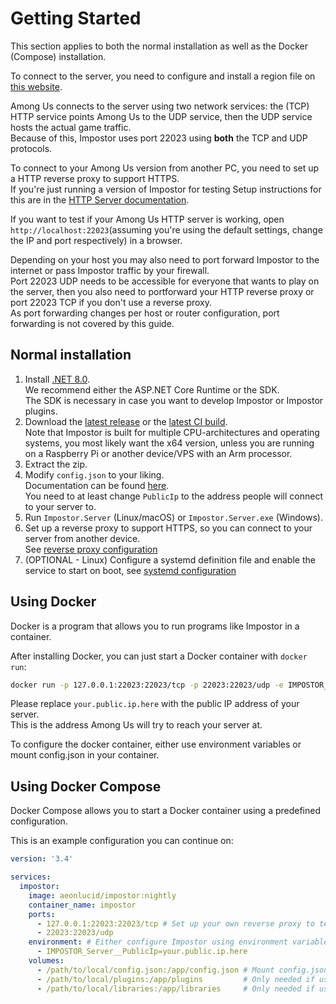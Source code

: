 # Getting Started

This section applies to both the normal installation as well as the Docker (Compose) installation.

To connect to the server, you need to configure and install a region file on [this website](https://impostor.github.io/Impostor/).

Among Us connects to the server using two network services: the (TCP) HTTP service points Among Us to the UDP service, then the UDP service hosts the actual game traffic.\
Because of this, Impostor uses port 22023 using **both** the TCP and UDP protocols.

To connect to your Among Us version from another PC, you need to set up a HTTP reverse proxy to support HTTPS.\
If you're just running a version of Impostor for testing Setup instructions for this are in the [HTTP Server documentation](HTTPServer).

If you want to test if your Among Us HTTP server is working, open `http://localhost:22023`(assuming you're using the default settings, change the IP and port respectively) in a browser.

Depending on your host you may also need to port forward Impostor to the internet or pass Impostor traffic by your firewall.\
Port 22023 UDP needs to be accessible for everyone that wants to play on the server, then you also need to portforward your HTTP reverse proxy or port 22023 TCP if you don't use a reverse proxy.\
As port forwarding changes per host or router configuration, port forwarding is not covered by this guide.

## Normal installation

1. Install [.NET 8.0](https://dotnet.microsoft.com/download/dotnet/8.0).\
  We recommend either the ASP.NET Core Runtime or the SDK.\
  The SDK is necessary in case you want to develop Impostor or Impostor plugins.
2. Download the [latest release](https://github.com/Impostor/Impostor/releases) or the [latest CI build](https://nightly.link/Impostor/Impostor/workflows/ci/master).\
  Note that Impostor is built for multiple CPU-architectures and operating systems, you most likely want the x64 version, unless you are running on a Raspberry Pi or another device/VPS with an Arm processor.
3. Extract the zip.
4. Modify `config.json` to your liking.\
  Documentation can be found [here](ServerConfiguration).\
  You need to at least change `PublicIp` to the address people will connect to your server to.
5. Run `Impostor.Server` (Linux/macOS) or `Impostor.Server.exe` (Windows).
6. Set up a reverse proxy to support HTTPS, so you can connect to your server from another device.\
  See [reverse proxy configuration](HTTPServer.md)
7. (OPTIONAL - Linux) Configure a systemd definition file and enable the service to start on boot, see [systemd configuration](ServerConfiguration#systemd)

## Using Docker

Docker is a program that allows you to run programs like Impostor in a container.

After installing Docker, you can just start a Docker container with `docker run`:

```bash
docker run -p 127.0.0.1:22023:22023/tcp -p 22023:22023/udp -e IMPOSTOR_Server__PublicIp=your.public.ip.here aeonlucid/impostor:nightly
```

Please replace `your.public.ip.here` with the public IP address of your server.\
This is the address Among Us will try to reach your server at.

To configure the docker container, either use environment variables or mount config.json in your container.

## Using Docker Compose

Docker Compose allows you to start a Docker container using a predefined configuration.

This is an example configuration you can continue on:

```yml
version: '3.4'

services:
  impostor:
    image: aeonlucid/impostor:nightly
    container_name: impostor
    ports:
      - 127.0.0.1:22023:22023/tcp # Set up your own reverse proxy to terminate HTTPS
      - 22023:22023/udp
    environment: # Either configure Impostor using environment variables or mount config.json in your container
      - IMPOSTOR_Server__PublicIp=your.public.ip.here
    volumes:
      - /path/to/local/config.json:/app/config.json # Mount config.json
      - /path/to/local/plugins:/app/plugins         # Only needed if using plugins
      - /path/to/local/libraries:/app/libraries     # Only needed if using external libraries (some plugins may need this)
```